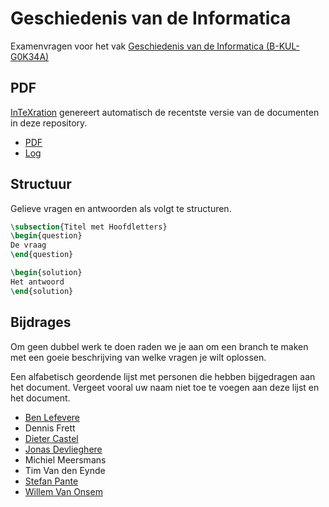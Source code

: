 Geschiedenis van de Informatica
===============================

Examenvragen voor het vak [Geschiedenis van de Informatica (B-KUL-G0K34A)](http://onderwijsaanbod.kuleuven.be/syllabi/n/G0K34AN.htm)

## PDF
[InTeXration](https://github.com/JDevlieghere/InTeXration) genereert automatisch de recentste versie van de documenten in deze repository.

 - [PDF](http://intexration.com/file/KULeuven-CS/GeschiedenisInformatica/main/pdf)
 - [Log](http://intexration.com/file/KULeuven-CS/GeschiedenisInformatica/main/log)

## Structuur

Gelieve vragen en antwoorden als volgt te structuren.

```tex
\subsection{Titel met Hoofdletters}
\begin{question}
De vraag
\end{question}

\begin{solution}
Het antwoord
\end{solution}
```

## Bijdrages
Om geen dubbel werk te doen raden we je aan om een branch te maken met een goeie beschrijving van welke vragen je wilt oplossen.

Een alfabetisch geordende lijst met personen die hebben bijgedragen aan het document. Vergeet vooral uw naam niet toe te voegen aan deze lijst en het document.

 - [Ben Lefevere](https://github.com/BenLefevere)
 - Dennis Frett
 - [Dieter Castel](https://github.com/DieterCastel)
 - [Jonas Devlieghere](https://github.com/JDevlieghere)
 - Michiel Meersmans
 - Tim Van den Eynde
 - [Stefan Pante](https://github.com/StefanPante)
 - [Willem Van Onsem](https://github.com/KommuSoft)
